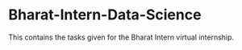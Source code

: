 # Bharat-Intern-Data-Science
This contains the tasks given for the Bharat Intern virtual internship.
